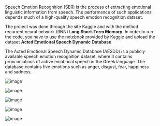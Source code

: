 Speech Emotion Recognition (SER) is the process of extracting emotional linguistic information from speech.
The performance of such applications depends much of a high-quality speech emotion recognition dataset.

The project was done through the site Kaggle and with the method recurrent neural network (RNN) **Long Short-Term Memory**.
In order to run the code, you have to use the notebook provided by Kaggle and upload the dataset **Acted Emotional Speech Dynamic Database**.

The Acted Emotional Speech Dynamic Database (AESDD) is a publicly available speech emotion recognition dataset, where it contains
pronunciations of active emotional speech in the Greek language.
The database contains five emotions such as anger, disgust, fear, happiness and sadness.

![image](https://github.com/gbekthereal/Speech-Emotion-Recognition/assets/81323878/a5a42117-9b3c-44b1-b12e-2b056ec3c373)

![image](https://github.com/gbekthereal/Speech-Emotion-Recognition/assets/81323878/96efb639-4f89-4090-82f1-44856b961ec7)

![image](https://github.com/gbekthereal/Speech-Emotion-Recognition/assets/81323878/92439cbf-c2d1-4455-bf11-736459a7f081)

![image](https://github.com/gbekthereal/Speech-Emotion-Recognition/assets/81323878/b1e5f610-62c4-4ca6-aaca-d347fd0e54de)

![image](https://github.com/gbekthereal/Speech-Emotion-Recognition/assets/81323878/64b15ca1-3569-40a4-8e1f-d40e4773fd26)
